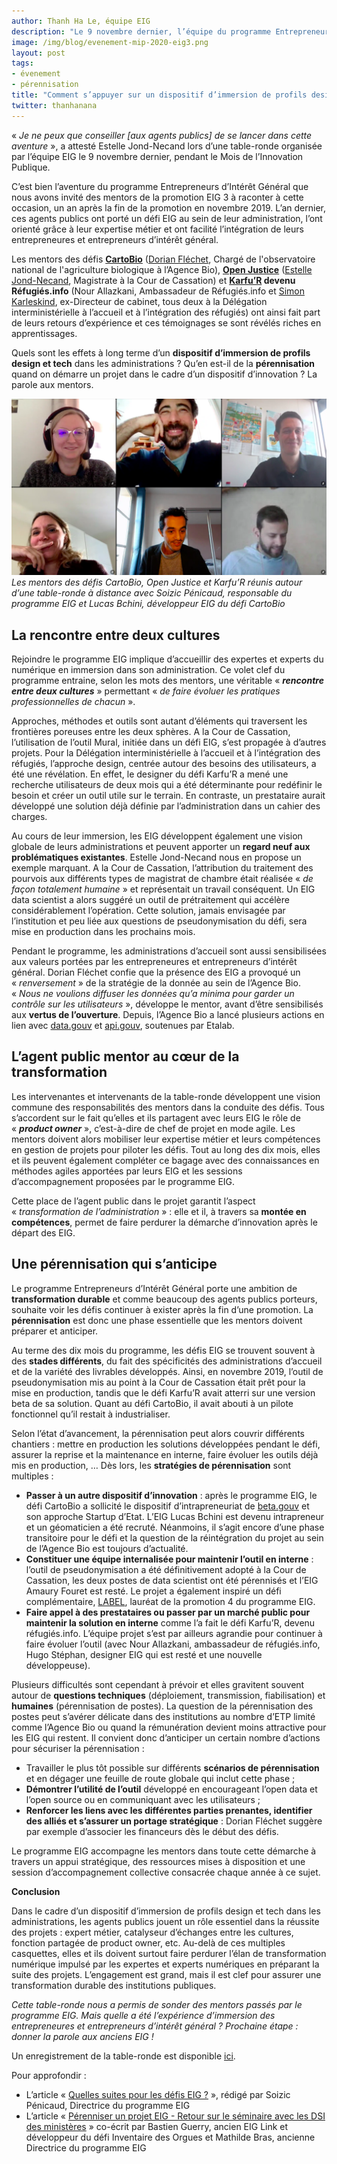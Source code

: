```yaml
---
author: Thanh Ha Le, équipe EIG
description: "Le 9 novembre dernier, l’équipe du programme Entrepreneurs d’Intérêt Général a organisé une table-ronde pendant laquelle plusieurs agents publics porteurs de défis EIG 3 ont été invités à raconter leur expérience, un an après la fin de la promotion en novembre 2019. Quels sont les enjeux de l’immersion de profils design et tech dans les administrations ? Quels en sont les bénéfices durables ? Qu’en est-il de la pérennisation des projets développés dans ce cadre ? Vous trouverez dans cet article les principaux apprentissages tirés de leurs témoignages."
image: /img/blog/evenement-mip-2020-eig3.png
layout: post
tags:
- évenement
- pérennisation
title: "Comment s’appuyer sur un dispositif d’immersion de profils design et tech pour transformer son administration de façon pérenne ? La parole aux mentors de la promotion EIG 3"
twitter: thanhanana
---
```


« _Je ne peux que conseiller [aux agents publics] de se lancer dans cette aventure_ », a attesté Estelle Jond-Necand lors d’une table-ronde organisée par l’équipe EIG le 9 novembre dernier, pendant le Mois de l’Innovation Publique.

C’est bien l’aventure du programme Entrepreneurs d’Intérêt Général que nous avons invité des mentors de la promotion EIG 3 à raconter à cette occasion, un an après la fin de la promotion en novembre 2019. L’an dernier, ces agents publics ont porté un défi EIG au sein de leur administration, l’ont orienté grâce à leur expertise métier et ont facilité l’intégration de leurs entrepreneures et entrepreneurs d’intérêt général.

Les mentors des défis **[CartoBio](https://entrepreneur-interet-general.etalab.gouv.fr/defis/2019/cartobio.html)** ([Dorian Fléchet](https://entrepreneur-interet-general.etalab.gouv.fr/communaute/2019/dorian-flechet.html), Chargé de l'observatoire national de l'agriculture biologique à l’Agence Bio), **[Open Justice](https://entrepreneur-interet-general.etalab.gouv.fr/defis/2019/openjustice.html)** ([Estelle Jond-Necand](https://entrepreneur-interet-general.etalab.gouv.fr/communaute/2020/estelle-jond-necand.html), Magistrate à la Cour de Cassation) et **[Karfu’R](https://entrepreneur-interet-general.etalab.gouv.fr/defis/2019/karfur.html) devenu Réfugiés.info** (Nour Allazkani, Ambassadeur de Réfugiés.info et [Simon Karleskind](https://entrepreneur-interet-general.etalab.gouv.fr/communaute/2019/simon-karleskind.html), ex-Directeur de cabinet, tous deux à la Délégation interministérielle à l’accueil et à l’intégration des réfugiés) ont ainsi fait part de leurs retours d’expérience et ces témoignages se sont révélés riches en apprentissages.

Quels sont les effets à long terme d’un **dispositif d’immersion de profils design et tech** dans les administrations ? Qu’en est-il de la **pérennisation** quand on démarre un projet dans le cadre d’un dispositif d’innovation ? La parole aux mentors.

![Deux femmes et quatre hommes sont en visioconférence. Tous sourient.](/img/blog/evenement-mip-2020-eig3.png)
_Les mentors des défis CartoBio, Open Justice et Karfu’R réunis autour d’une table-ronde à distance avec Soizic Pénicaud, responsable du programme EIG et Lucas Bchini, développeur EIG du défi CartoBio_

## **La rencontre entre deux cultures**

Rejoindre le programme EIG implique d’accueillir des expertes et experts du numérique en immersion dans son administration. Ce volet clef du programme entraine, selon les mots des mentors, une véritable « **_rencontre entre deux cultures_** » permettant « _de faire évoluer les pratiques professionnelles de chacun_ ».

Approches, méthodes et outils sont autant d’éléments qui traversent les frontières poreuses entre les deux sphères. A la Cour de Cassation, l’utilisation de l’outil Mural, initiée dans un défi EIG, s’est propagée à d’autres projets. Pour la Délégation interministérielle à l’accueil et à l’intégration des réfugiés, l’approche design, centrée autour des besoins des utilisateurs, a été une révélation. En effet, le designer du défi Karfu’R a mené une recherche utilisateurs de deux mois qui a été déterminante pour redéfinir le besoin et créer un outil utile sur le terrain. En contraste, un prestataire aurait développé une solution déjà définie par l’administration dans un cahier des charges.

Au cours de leur immersion, les EIG développent également une vision globale de leurs administrations et peuvent apporter un **regard neuf aux problématiques existantes**. Estelle Jond-Necand nous en propose un exemple marquant. A la Cour de Cassation, l’attribution du traitement des pourvois aux différents types de magistrat de chambre était réalisée « _de façon totalement humaine_ » et représentait un travail conséquent. Un EIG data scientist a alors suggéré un outil de prétraitement qui accélère considérablement l’opération. Cette solution, jamais envisagée par l’institution et peu liée aux questions de pseudonymisation du défi, sera mise en production dans les prochains mois.

Pendant le programme, les administrations d’accueil sont aussi sensibilisées aux valeurs portées par les entrepreneures et entrepreneurs d’intérêt général. Dorian Fléchet confie que la présence des EIG a provoqué un « _renversement_ » de la stratégie de la donnée au sein de l’Agence Bio. « _Nous ne voulions diffuser les données qu’a minima pour garder un contrôle sur les utilisateurs_ », développe le mentor, avant d’être sensibilisés aux **vertus de l’ouverture**. Depuis, l’Agence Bio a lancé plusieurs actions en lien avec [data.gouv](https://www.data.gouv.fr/fr/) et [api.gouv](https://api.gouv.fr/), soutenues par Etalab.

## **L’agent public mentor au cœur de la transformation**

Les intervenantes et intervenants de la table-ronde développent une vision commune des responsabilités des mentors dans la conduite des défis. Tous s’accordent sur le fait qu’elles et ils partagent avec leurs EIG le rôle de « **_product owner_** », c’est-à-dire de chef de projet en mode agile. Les mentors doivent alors mobiliser leur expertise métier et leurs compétences en gestion de projets pour piloter les défis. Tout au long des dix mois, elles et ils peuvent également compléter ce bagage avec des connaissances en méthodes agiles apportées par leurs EIG et les sessions d’accompagnement proposées par le programme EIG.

Cette place de l’agent public dans le projet garantit l’aspect « _transformation de l’administration_ » : elle et il, à travers sa **montée en compétences**, permet de faire perdurer la démarche d’innovation après le départ des EIG.

## **Une pérennisation qui s’anticipe**

Le programme Entrepreneurs d’Intérêt Général porte une ambition de **transformation durable** et comme beaucoup des agents publics porteurs, souhaite voir les défis continuer à exister après la fin d’une promotion. La **pérennisation** est donc une phase essentielle que les mentors doivent préparer et anticiper.  

Au terme des dix mois du programme, les défis EIG se trouvent souvent à des **stades différents**, du fait des spécificités des administrations d’accueil et de la variété des livrables développés. Ainsi, en novembre 2019, l’outil de pseudonymisation mis au point à la Cour de Cassation était prêt pour la mise en production, tandis que le défi Karfu’R avait atterri sur une version beta de sa solution. Quant au défi CartoBio, il avait abouti à un pilote fonctionnel qu’il restait à industrialiser.

Selon l’état d’avancement, la pérennisation peut alors couvrir différents chantiers : mettre en production les solutions développées pendant le défi, assurer la reprise et la maintenance en interne, faire évoluer les outils déjà mis en production, … Dès lors, les **stratégies de pérennisation** sont multiples :
- **Passer à un autre dispositif d’innovation** : après le programme EIG, le défi CartoBio a sollicité le dispositif d’intrapreneuriat de [beta.gouv](https://beta.gouv.fr/) et son approche Startup d’Etat. L’EIG Lucas Bchini est devenu intrapreneur et un géomaticien a été recruté. Néanmoins, il s’agit encore d’une phase transitoire pour le défi et la question de la réintégration du projet au sein de l’Agence Bio est toujours d’actualité.
- **Constituer une équipe internalisée pour maintenir l’outil en interne** : l’outil de pseudonymisation a été définitivement adopté à la Cour de Cassation, les deux postes de data scientist ont été pérennisés et l’EIG Amaury Fouret est resté. Le projet a également inspiré un défi complémentaire, [LABEL](https://entrepreneur-interet-general.etalab.gouv.fr/defis/2020/label.html), lauréat de la promotion 4 du programme EIG.
- **Faire appel à des prestataires ou passer par un marché public pour maintenir la solution en interne** comme l’a fait le défi Karfu’R, devenu réfugiés.info. L’équipe projet s’est par ailleurs agrandie pour continuer à faire évoluer l’outil (avec Nour Allazkani, ambassadeur de réfugiés.info, Hugo Stéphan, designer EIG qui est resté et une nouvelle développeuse).

Plusieurs difficultés sont cependant à prévoir et elles gravitent souvent autour de **questions techniques** (déploiement, transmission, fiabilisation) et **humaines** (pérennisation de postes). La question de la pérennisation des postes peut s’avérer délicate dans des institutions au nombre d’ETP limité comme l’Agence Bio ou quand la rémunération devient moins attractive pour les EIG qui restent. Il convient donc d’anticiper un certain nombre d’actions pour sécuriser la pérennisation :
- Travailler le plus tôt possible sur différents **scénarios de pérennisation** et en dégager une feuille de route globale qui inclut cette phase ;
- **Démontrer l’utilité de l’outil** développé en encourageant l’open data et l’open source ou en communiquant avec les utilisateurs ;
- **Renforcer les liens avec les différentes parties prenantes, identifier des alliés et s’assurer un portage stratégique** : Dorian Fléchet suggère par exemple d’associer les financeurs dès le début des défis.

Le programme EIG accompagne les mentors dans toute cette démarche à travers un appui stratégique, des ressources mises à disposition et une session d’accompagnement collective consacrée chaque année à ce sujet.

**Conclusion**

Dans le cadre d’un dispositif d’immersion de profils design et tech dans les administrations, les agents publics jouent un rôle essentiel dans la réussite des projets : expert métier, catalyseur d’échanges entre les cultures, fonction partagée de product owner, etc. Au-delà de ces multiples casquettes, elles et ils doivent surtout faire perdurer l’élan de transformation numérique impulsé par les expertes et experts numériques en préparant la suite des projets. L’engagement est grand, mais il est clef pour assurer une transformation durable des institutions publiques.

_Cette table-ronde nous a permis de sonder des mentors passés par le programme EIG. Mais quelle a été l’expérience d’immersion des entrepreneures et entrepreneurs d’intérêt général ? Prochaine étape : donner la parole aux anciens EIG !_

Un enregistrement de la table-ronde est disponible [ici](https://www.dailymotion.com/video/x7xtj58).  

Pour approfondir :
- L’article « [Quelles suites pour les défis EIG ?](https://entrepreneur-interet-general.etalab.gouv.fr/blog/2019/05/20/session-perennisation-defis-eig-3.html) », rédigé par Soizic Pénicaud, Directrice du programme EIG 
- L’article « [Pérenniser un projet EIG - Retour sur le séminaire avec les DSI des ministères](https://entrepreneur-interet-general.etalab.gouv.fr/blog/2018/05/24/atelier-construction-plan-actions-avec-les-dsi.html) » co-écrit par Bastien Guerry, ancien EIG Link et développeur du défi Inventaire des Orgues et Mathilde Bras, ancienne Directrice du programme EIG

